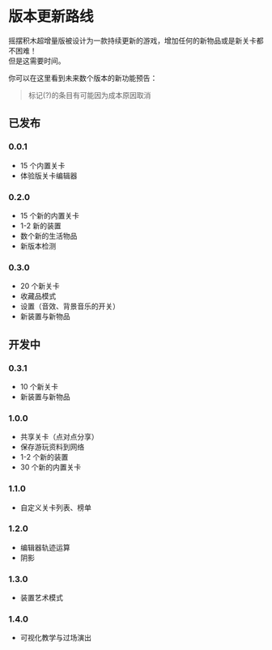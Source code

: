 # 版本更新路线

摇摆积木超增量版被设计为一款持续更新的游戏，增加任何的新物品或是新关卡都不困难！  
但是这需要时间。

你可以在这里看到未来数个版本的新功能预告：

> 标记(?)的条目有可能因为成本原因取消

## 已发布

### 0.0.1

- 15 个内置关卡
- 体验版关卡编辑器

### 0.2.0

- 15 个新的内置关卡
- 1-2 新的装置
- 数个新的生活物品
- 新版本检测

### 0.3.0

- 20 个新关卡
- 收藏品模式
- 设置（音效、背景音乐的开关）
- 新装置与新物品

## 开发中

### 0.3.1

- 10 个新关卡
- 新装置与新物品

### 1.0.0

- 共享关卡（点对点分享）
- 保存游玩资料到网络
- 1-2 个新的装置
- 30 个新的内置关卡

### 1.1.0

- 自定义关卡列表、榜单

### 1.2.0

- 编辑器轨迹运算
- 阴影

### 1.3.0

- 装置艺术模式

### 1.4.0

- 可视化教学与过场演出
